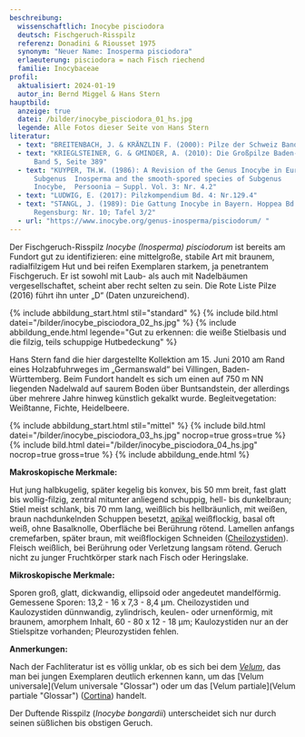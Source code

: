 ```yaml
---
beschreibung:
  wissenschaftlich: Inocybe pisciodora
  deutsch: Fischgeruch-Risspilz
  referenz: Donadini & Riousset 1975
  synonym: "Neuer Name: Inosperma pisciodora"
  erlaeuterung: pisciodora = nach Fisch riechend
  familie: Inocybaceae
profil:
  aktualisiert: 2024-01-19
  autor_in: Bernd Miggel & Hans Stern
hauptbild:
  anzeige: true
  datei: /bilder/inocybe_pisciodora_01_hs.jpg
  legende: Alle Fotos dieser Seite von Hans Stern
literatur:
  - text: "BREITENBACH, J. & KRÄNZLIN F. (2000): Pilze der Schweiz Band 5, Nr. 7"
  - text: "KRIEGLSTEINER, G. & GMINDER, A. (2010): Die Großpilze Baden-Württembergs,
      Band 5, Seite 389"
  - text: "KUYPER, TH.W. (1986): A Revision of the Genus Inocybe in Europe, I
      Subgenus  Inosperma and the smooth-spored species of Subgenus
      Inocybe,  Persoonia — Suppl. Vol. 3: Nr. 4.2"
  - text: "LUDWIG, E. (2017): Pilzkompendium Bd. 4: Nr.129.4"
  - text: "STANGL, J. (1989): Die Gattung Inocybe in Bayern. Hoppea Bd. 46.
      Regensburg: Nr. 10; Tafel 3/2"
  - url: "https://www.inocybe.org/genus-inosperma/pisciodorum/ "
---
```

Der Fischgeruch-Risspilz *Inocybe (Inosperma) pisciodorum* ist bereits am Fundort gut zu identifizieren: eine mittelgroße, stabile Art mit braunem, radialfilzigem Hut und bei reifen Exemplaren starkem, ja penetrantem Fischgeruch. Er ist sowohl mit Laub- als auch mit Nadelbäumen vergesellschaftet, scheint aber recht selten zu sein. Die Rote Liste Pilze (2016) führt ihn unter „D“ (Daten unzureichend).

{% include abbildung_start.html stil="standard" %}
{% include bild.html datei="/bilder/inocybe_pisciodora_02_hs.jpg" %}
{% include abbildung_ende.html legende="Gut zu erkennen: die weiße Stielbasis und die filzig, teils schuppige Hutbedeckung" %}

Hans Stern fand die hier dargestellte Kollektion am 15. Juni 2010 am Rand eines Holzabfuhrweges im „Germanswald“ bei Villingen, Baden-Württemberg. Beim Fundort handelt es sich um einen auf 750 m NN liegenden Nadelwald auf saurem Boden über Buntsandstein, der allerdings über mehrere Jahre hinweg künstlich gekalkt wurde. Begleitvegetation: Weißtanne, Fichte, Heidelbeere.

{% include abbildung_start.html stil="mittel" %}
{% include bild.html datei="/bilder/inocybe_pisciodora_03_hs.jpg" nocrop=true gross=true %}
{% include bild.html datei="/bilder/inocybe_pisciodora_04_hs.jpg" nocrop=true gross=true %}
{% include abbildung_ende.html %}

**Makroskopische Merkmale:**

Hut jung halbkugelig, später kegelig bis konvex, bis 50 mm breit, fast glatt bis wollig-filzig, zentral mitunter anliegend schuppig, hell- bis dunkelbraun; Stiel meist schlank, bis 70 mm lang, weißlich bis hellbräunlich, mit weißen, braun nachdunkelnden Schuppen besetzt, [apikal](apikal "Glossar") weißflockig, basal oft weiß, ohne Basalknolle, Oberfläche bei Berührung rötend. Lamellen anfangs cremefarben, später braun, mit weißflockigen Schneiden ([Cheilozystiden](Cheilozystiden "Glossar")). Fleisch weißlich, bei Berührung oder Verletzung langsam rötend. Geruch nicht zu junger Fruchtkörper stark nach Fisch oder Heringslake.

**Mikroskopische Merkmale:**

Sporen groß, glatt, dickwandig, ellipsoid oder angedeutet mandelförmig. Gemessene Sporen: 13,2 - 16 x 7,3 - 8,4 µm. Cheilozystiden und Kaulozystiden dünnwandig, zylindrisch, keulen- oder urnenförmig, mit braunem, amorphem Inhalt, 60 - 80 x 12 - 18 µm; Kaulozystiden nur an der Stielspitze vorhanden; Pleurozystiden fehlen.

**Anmerkungen:**

Nach der Fachliteratur ist es völlig unklar, ob es sich bei dem *[Velum](Velum "Glossar")*, das man bei jungen Exemplaren deutlich erkennen kann, um das [Velum universale](Velum universale "Glossar") oder um das [Velum partiale](Velum partiale "Glossar") ([Cortina](Cortina "Glossar")) handelt.

Der Duftende Risspilz (*Inocybe bongardii*) unterscheidet sich nur durch seinen süßlichen bis obstigen Geruch.